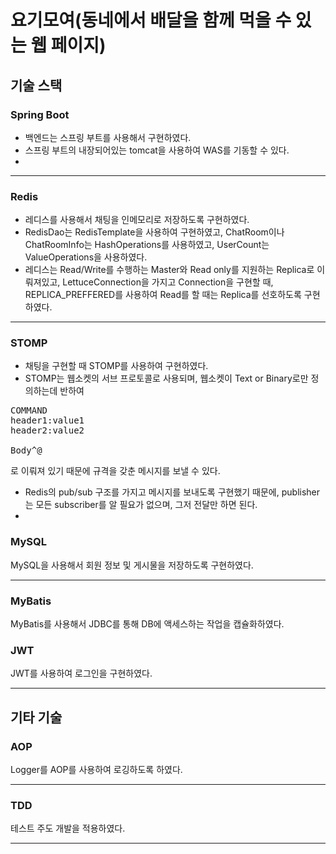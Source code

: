 # 요기모여(동네에서 배달을 함께 먹을 수 있는 웹 페이지)

## 기술 스택

### Spring Boot
- 백엔드는 스프링 부트를 사용해서 구현하였다.
- 스프링 부트의 내장되어있는 tomcat을 사용하여 WAS를 기동할 수 있다.
- 
<hr>

### Redis
- 레디스를 사용해서 채팅을 인메모리로 저장하도록 구현하였다.
- RedisDao는 RedisTemplate을 사용하여 구현하였고, ChatRoom이나 ChatRoomInfo는 HashOperations를 사용하였고, UserCount는 ValueOperations을 사용하였다.
- 레디스는 Read/Write를 수행하는 Master와 Read only를 지원하는 Replica로 이뤄져있고, LettuceConnection을 가지고 Connection을 구현할 때, REPLICA_PREFFERED를 사용하여 Read를 할 때는 Replica를 선호하도록 구현하였다.
<hr>

### STOMP
- 채팅을 구현할 때 STOMP를 사용하여 구현하였다.
- STOMP는 웹소켓의 서브 프로토콜로 사용되며, 웹소켓이 Text or Binary로만 정의하는데 반하여
<pre>
COMMAND
header1:value1
header2:value2

Body^@
</pre>
로 이뤄져 있기 때문에 규격을 갖춘 메시지를 보낼 수 있다.
- Redis의 pub/sub 구조를 가지고 메시지를 보내도록 구현했기 때문에, publisher는 모든 subscriber를 알 필요가 없으며, 그저 전달만 하면 된다.
- 

### MySQL
MySQL을 사용해서 회원 정보 및 게시물을 저장하도록 구현하였다.
<hr>

### MyBatis
MyBatis를 사용해서 JDBC를 통해 DB에 액세스하는 작업을 캡슐화하였다.

### JWT
JWT를 사용하여 로그인을 구현하였다.

***

## 기타 기술

### AOP
Logger를 AOP를 사용하여 로깅하도록 하였다.
<hr>

### TDD
테스트 주도 개발을 적용하였다.

<hr>
